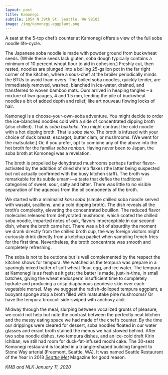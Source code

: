 ```yaml
---
layout: post
title: Kamonegi
subtile: 1054 N 39th St, Seattle, WA 98103
image: /img/komonegi-eggplant.png
---
```


A seat at the 5-top chef’s counter at Kamonegi offers a view of the full soba noodle life-cycle.

The Japanese soba noodle is made with powder ground from buckwheat seeds.  (While these seeds lack gluten, soba dough typically contains a minimum of 10 percent wheat flour to aid in cohesion.) Freshly cut, then rested, noodles are plunged into a boiling 25-gallon pot in the far right corner of the kitchen, where a sous-chef at the broiler periodically minds the BTUs to avoid foam overs. The boiled soba noodles, quickly tender, are immediately removed, washed, blanched in ice-water, drained, and transferred to woven bamboo mats. Ours arrived in heaping tangles – a mixture of two gauges, 4 and 1.5 mm, lending the pile of buckwheat noodles a bit of added depth and relief, like art nouveau flowing locks of hair.

Kamonegi is a choose-your-own-soba adventure. You might decide to order the ice-blanched noodles cold with a side of concentrated dipping broth (also chilled). That is *soba bukkake*. You might contrast the cold noodle with a hot dipping broth. That is *soba siero*. The broth is infused with your choice of duck breast, escargot, butter clam, or mushrooms. (We went for the matsutake.) Or, if you prefer, opt to combine any of the above into the hot broth for the familiar *soba nanban*.
Having never been to Japan, the soba broth at Komonegi was a revelation.

The broth is propelled by dehydrated mushrooms perhaps further flavor-activated by the addition of dried shrimp flakes (the latter being suspected but not actually confirmed with the busy kitchen staff). The broth was remarkable for its subtle umami—a taste that defies the traditional categories of sweet, sour, salty and bitter.  There was little to no visible separation of the aqueous from the oil components of the broth.

We started with a minimalist *karu soba* (simple chilled soba noodle served with wasabi, scallions, and a cold dipping broth). The dish reveals all the broth’s complexity, elevating the concentrated bouillon. The reduced flavor molecules released from dehydrated mushroom, which coated the chilled soba noodle, imparted notes of oak, flavors imperceptible in our second dish, where the broth came hot. There was a bit of absurdity the moment we drank directly from the chilled broth cup, the way foreign visitors might curiously drink directly from a ketchup packet when sampling french fries for the first time. Nevertheless, the broth concentrate was smooth and completely refreshing.

The soba is not to be outdone but is well complemented by the respect the kitchen shows for tempura. We watched as the tempura was prepare in a sparingly mixed batter of soft wheat flour, egg, and ice water. The tempura at Kamonegi is as fresh as it gets; the batter is made, just-in-time, in small batches, giving the wheat endosperm insufficient time to completely hydrate and producing a crisp diaphanous geodesic skin over each vegetable morsel.  May we suggest the radish-dolloped tempura eggplant, a buoyant sponge atop a broth filled with matsutake pine mushrooms? Or have the tempura broccoli side-swiped with anchovy aioli.

Midway through the meal, slurping between vocalized grunts of pleasure, we could not help but note the contrast between the perfectly neat kitchen and the messy eating space we had made of the chef’s counter. By the time our drippings were cleared for dessert, soba noodles floated in our water glasses and errant broth stained the menus we had stowed behind. After two soba noodle dishes, two tempura dishes, and an ice-cold draft Kirin Ichiban, we still had room for duck-fat-infused mochi cake.
The 30-seat Komonegi restaurant is located in a triangle-shaped building tangent to Stone Way arterial (Freemont, Seattle, WA). It was named Seattle Restaurant of the Year in 2018 [*Seattle Met*](https://www.seattlemet.com/eat-and-drink/2018/10/kamonegi-is-seattle-met-s-restaurant-of-the-year) Magazine for good reason.

*KMB and NLK January 11, 2020*

